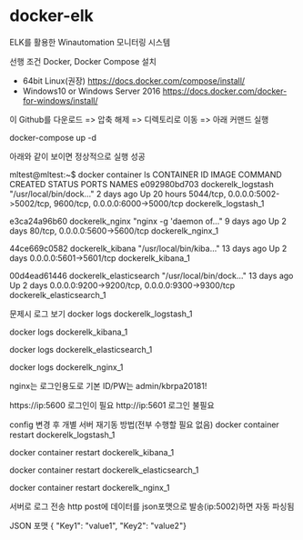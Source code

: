 # docker-elk
ELK를 활용한 Winautomation 모니터링 시스템

선행 조건
Docker, Docker Compose 설치
 * 64bit Linux(권장) https://docs.docker.com/compose/install/
 * Windows10 or Windows Server 2016 https://docs.docker.com/docker-for-windows/install/


이 Github를 다운로드 => 압축 해제 =>  디렉토리로 이동 => 아래 커맨드 실행

docker-compose up -d

아래와 같이 보이면 정상적으로 실행 성공

mltest@mltest:~$ docker container ls
CONTAINER ID  IMAGE                     COMMAND                  CREATED     STATUS        PORTS                                                                NAMES
e092980bd703  dockerelk_logstash        "/usr/local/bin/dock…"   2 days ago  Up 20 hours   5044/tcp, 0.0.0.0:5002->5002/tcp, 9600/tcp, 0.0.0.0:6000->5000/tcp   dockerelk_logstash_1

e3ca24a96b60  dockerelk_nginx           "nginx -g 'daemon of…"   9 days ago  Up 2 days     80/tcp, 0.0.0.0:5600->5600/tcp                                       dockerelk_nginx_1

44ce669c0582  dockerelk_kibana          "/usr/local/bin/kiba…"   13 days ago Up 2 days     0.0.0.0:5601->5601/tcp                                               dockerelk_kibana_1

00d4ead61446  dockerelk_elasticsearch   "/usr/local/bin/dock…"   13 days ago Up 2 days     0.0.0.0:9200->9200/tcp, 0.0.0.0:9300->9300/tcp                       dockerelk_elasticsearch_1



문제시 로그 보기 
docker logs dockerelk_logstash_1

docker logs dockerelk_kibana_1

docker logs dockerelk_elasticsearch_1

docker logs dockerelk_nginx_1

nginx는 로그인용도로 기본 ID/PW는 admin/kbrpa20181!

https://ip:5600 로그인이 필요
http://ip:5601 로그인 불필요 

config 변경 후 개별 서버 재기동 방법(전부 수행할 필요 없음)
docker container restart dockerelk_logstash_1

docker container restart dockerelk_kibana_1

docker container restart dockerelk_elasticsearch_1

docker container restart dockerelk_nginx_1


서버로 로그 전송
http post에 데이터를 json포맷으로 발송(ip:5002)하면 자동 파싱됨

JSON 포맷
{ "Key1": "value1", "Key2": "value2"}
